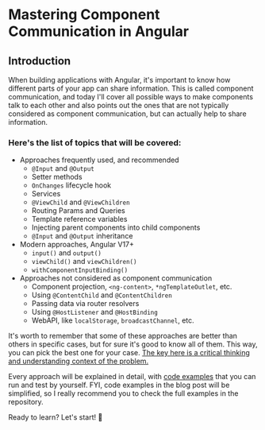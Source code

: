 # Mastering Component Communication in Angular

## Introduction

When building applications with Angular, it's important to know how 
different parts of your app can share information. This is called 
component communication, and today I'll cover all possible 
ways to make components talk to each other and also points
out the ones that are not typically considered as component
communication, but can actually help to share information.

### Here's the list of topics that will be covered:

- Approaches frequently used, and recommended
  - `@Input` and `@Output`
  - Setter methods
  - `OnChanges` lifecycle hook
  - Services
  - `@ViewChild` and `@ViewChildren`
  - Routing Params and Queries
  - Template reference variables
  - Injecting parent components into child components
  - `@Input` and `@Output` inheritance
- Modern approaches, Angular V17+
  - `input()` and `output()`
  - `viewChild()` and `viewChildren()`
  - `withComponentInputBinding()`
- Approaches not considered as component communication
  - Component projection, `<ng-content>`, `*ngTemplateOutlet`, etc.
  - Using `@ContentChild` and `@ContentChildren`
  - Passing data via router resolvers
  - Using `@HostListener` and `@HostBinding`
  - WebAPI, like `localStorage`, `broadcastChannel`, etc.

It's worth to remember that some of these approaches are better than 
others in specific cases, but for sure it's good to know all of them. 
This way, you can pick the best one for your case. <u>The key here is a 
critical thinking and understanding context of the problem.</u>

Every approach will be explained in detail, with
[code examples](https://github.com/michalgrzegorczyk-dev/angular-component-communication)
that you can run and test by yourself. FYI, code examples in the blog post will be simplified, 
so I really recommend you to check the full examples in the repository.

Ready to learn? Let's start! 💪
